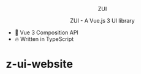 <p align="center">
  ZUI
</p>

<p align="center">ZUI - A Vue.js 3 UI library</p>

- 💪 Vue 3 Composition API
- 🔥 Written in TypeScript
# z-ui-website
